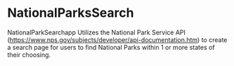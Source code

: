 # NationalParksSearch

NationalParkSearchapp
Utilizes the National Park Service API (https://www.nps.gov/subjects/developer/api-documentation.htm) to create a search page for users to find National Parks within 1 or more states of their choosing.
